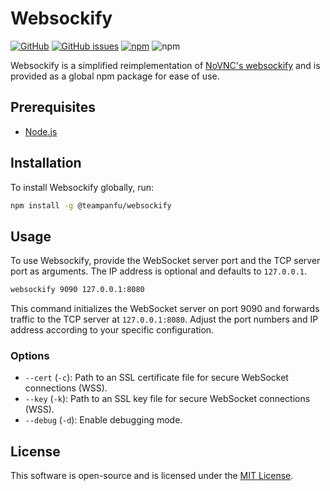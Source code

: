 # Websockify

[![GitHub](https://img.shields.io/github/license/teampanfu/websockify)](https://github.com/teampanfu/websockify)
[![GitHub issues](https://img.shields.io/github/issues/teampanfu/websockify)](https://github.com/teampanfu/websockify/issues)
[![npm](https://img.shields.io/npm/v/@teampanfu/websockify)](https://www.npmjs.com/package/@teampanfu/websockify)
![npm](https://img.shields.io/npm/dt/@teampanfu/websockify)

Websockify is a simplified reimplementation of [NoVNC's websockify](https://github.com/novnc/websockify-js) and is provided as a global npm package for ease of use.

## Prerequisites

- [Node.js](https://www.nodejs.org)

## Installation

To install Websockify globally, run:

```bash
npm install -g @teampanfu/websockify
```

## Usage

To use Websockify, provide the WebSocket server port and the TCP server port as arguments. The IP address is optional and defaults to `127.0.0.1`.

```bash
websockify 9090 127.0.0.1:8080
```

This command initializes the WebSocket server on port 9090 and forwards traffic to the TCP server at `127.0.0.1:8080`. Adjust the port numbers and IP address according to your specific configuration.

### Options

- `--cert` (`-c`): Path to an SSL certificate file for secure WebSocket connections (WSS).
- `--key` (`-k`): Path to an SSL key file for secure WebSocket connections (WSS).
- `--debug` (`-d`): Enable debugging mode.

## License

This software is open-source and is licensed under the [MIT License](LICENSE).
